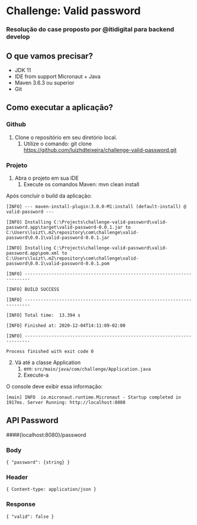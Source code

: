 # Challenge: Valid password
### Resolução do case proposto por @itidigital para backend develop

## O que vamos precisar?

* JDK 11
* IDE from support Micronaut + Java
* Maven 3.6.3 ou superior
* Git

## Como executar a aplicação?

### Github

1. Clone o repositório em seu diretório local.
    1. Utilize o comando: git clone https://github.com/luizhdteixeira/challenge-valid-password.git

### Projeto

1. Abra o projeto em sua IDE
    1. Execute os comandos Maven: mvn clean install
    
Após concluir o build da aplicação:

`[INFO] --- maven-install-plugin:3.0.0-M1:install (default-install) @ valid-password ---`

`[INFO] Installing C:\Projects\challenge-valid-password\valid-password.app\target\valid-password-0.0.1.jar to C:\Users\luizt\.m2\repository\com\challenge\valid-password\0.0.1\valid-password-0.0.1.jar`

`[INFO] Installing C:\Projects\challenge-valid-password\valid-password.app\pom.xml to C:\Users\luizt\.m2\repository\com\challenge\valid-password\0.0.1\valid-password-0.0.1.pom`

`[INFO] ------------------------------------------------------------------------`

`[INFO] BUILD SUCCESS`

`[INFO] ------------------------------------------------------------------------`

`[INFO] Total time:  13.394 s`

`[INFO] Finished at: 2020-12-04T14:11:09-02:00`

`[INFO] ------------------------------------------------------------------------`

`Process finished with exit code 0`

2. Vá até a classe Application
   1. em: `src/main/java/com/challenge/Application.java`
   2. Execute-a
   
O console deve exibir essa informação:

`[main] INFO  io.micronaut.runtime.Micronaut - Startup completed in 1917ms. Server Running: http://localhost:8080`

## API Password
####{localhost:8080}/password

### Body
`{ "password": {string} }`

### Header
`{ Content-type: application/json }`

### Response
`{ "valid": false }`
    




